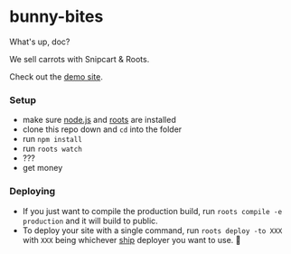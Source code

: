 # bunny-bites

What's up, doc?

We sell carrots with Snipcart & Roots.

Check out the [demo site](http://bunny-bites.netlify.com/).

### Setup

- make sure [node.js](http://nodejs.org) and [roots](http://roots.netlify.com) are installed
- clone this repo down and `cd` into the folder
- run `npm install`
- run `roots watch`
- ???
- get money

### Deploying

- If you just want to compile the production build, run `roots compile -e production` and it will build to public.
- To deploy your site with a single command, run `roots deploy -to XXX` with `XXX` being whichever [ship](https://github.com/carrot/ship#usage) deployer you want to use. 🌳

